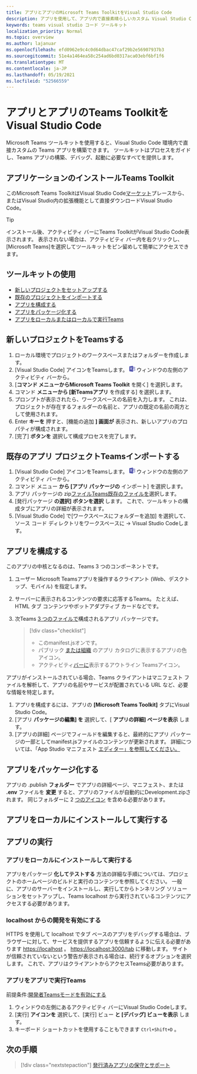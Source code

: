 ```yaml
---
title: アプリとアプリのMicrosoft Teams ToolkitをVisual Studio Code
description: アプリを使用して、アプリ内で直接素晴らしいカスタム Visual Studio Codeを構築Microsoft Teams Toolkit
keywords: teams visual studio コード ツールキット
localization_priority: Normal
ms.topic: overview
ms.author: lajanuar
ms.openlocfilehash: efd0962e9c4c0d64dbac47caf29b2e56907937b3
ms.sourcegitcommit: 51e4a1464ea58c254ad6bd0317aca03ebf6bf1f6
ms.translationtype: MT
ms.contentlocale: ja-JP
ms.lasthandoff: 05/19/2021
ms.locfileid: "52566559"
---
```

# <a name="build-apps-with-the-teams-toolkit-and-visual-studio-code"></a>アプリとアプリのTeams ToolkitをVisual Studio Code

Microsoft Teams ツールキットを使用すると、Visual Studio Code 環境内で直接カスタムの Teams アプリを構築できます。 ツールキットはプロセスをガイドし、Teams アプリの構築、デバッグ、起動に必要なすべてを提供します。

## <a name="installing-the-teams-toolkit"></a>アプリケーションのインストールTeams Toolkit

このMicrosoft Teams ToolkitはVisual Studio Code[マーケット](https://aka.ms/teams-toolkit)プレースから、またはVisual Studio内の拡張機能として直接ダウンロードVisual Studio Code。

> [!TIP]
> インストール後、アクティビティ バーにTeams ToolkitがVisual Studio Code表示されます。 表示されない場合は、アクティビティ バー内を右クリックし、[Microsoft Teams]を選択してツールキットをピン留めして簡単にアクセスできます。

## <a name="using-the-toolkit"></a>ツールキットの使用

- [新しいプロジェクトをセットアップする](#set-up-a-new-teams-project)
- [既存のプロジェクトをインポートする](#import-an-existing-teams-app-project)
- [アプリを構成する](#configure-your-app)
- [アプリをパッケージ化する](#package-your-app)
- [アプリをローカルまたはローカルで実行Teams](#run-your-app)

## <a name="set-up-a-new-teams-project"></a>新しいプロジェクトをTeamsする

1. ローカル環境でプロジェクトのワークスペースまたはフォルダーを作成します。
1. [Visual Studio Code] アイコンをTeamsします。 ![Teams アイコン](../assets/icons/favicon-16x16.png) ウィンドウの左側のアクティビティ バーから。
1. [**コマンド メニューからMicrosoft Teams Toolkit** を開く] を選択します。
1. コマンド **メニューから [新Teamsアプリ** を作成する] を選択します。
1. プロンプトが表示されたら、ワークスペースの名前を入力します。 これは、プロジェクトが存在するフォルダーの名前と、アプリの既定の名前の両方として使用されます。
1. Enter **キーを** 押すと、[機能の追加 **] 画面が** 表示され、新しいアプリのプロパティが構成されます。
1. [完了] **ボタンを** 選択して構成プロセスを完了します。

## <a name="import-an-existing-teams-app-project"></a>既存のアプリ プロジェクトTeamsインポートする

1. [Visual Studio Code] アイコンをTeamsします。 ![Teams アイコン](../assets/icons/favicon-16x16.png) ウィンドウの左側のアクティビティ バーから。
1. コマンド メニュー **から [アプリ パッケージの** インポート] を選択します。
1. アプリ パッケージの zip[ファイルTeams既存のファイルを](../concepts/build-and-test/apps-package.md)選択します。
1. [発行パッケージ **の選択] ボタンを選択** します。 これで、ツールキットの構成タブにアプリの詳細が表示されます。
1. [Visual Studio Code] で[ワークスペースにフォルダーを追加] を選択して、ソース コード ディレクトリをワークスペースに  ->  Visual Studio Codeします。

## <a name="configure-your-app"></a>アプリを構成する

このアプリの中核となるのは、Teams 3 つのコンポーネントです。

  1. ユーザー Microsoft Teamsアプリを操作するクライアント (Web、デスクトップ、モバイル) を指定します。
  1. サーバーに表示されるコンテンツの要求に応答するTeams。 たとえば、HTML タブ コンテンツやボットアダプティブ カードなどです。
  1. 次Teams [3 つのファイルで](/concepts/build-and-test/apps-package.md)構成されるアプリ パッケージです。

      > [!div class="checklist"]
      >
      > - このmanifest.jsオンです。 
      > - パブリック [または組織](../resources/schema/manifest-schema.md#icons) のアプリ カタログに表示するアプリの色アイコン。
      > - アクティビティ[バーに](../resources/schema/manifest-schema.md#icons)表示するアウトライン Teamsアイコン。

アプリがインストールされている場合、Teams クライアントはマニフェスト ファイルを解析して、アプリの名前やサービスが配置されている URL など、必要な情報を特定します。

1. アプリを構成するには、アプリの **[Microsoft Teams Toolkit]** タブにVisual Studio Code。
1. [アプリ **パッケージの編集] を** 選択して、[ **アプリの詳細] ページを表示** します。
1. [アプリの詳細] ページでフィールドを編集すると、最終的にアプリ パッケージの一部としてmanifest.jsファイルのコンテンツが更新されます。 詳細については、「App Studio マニフェスト [エディター」を参照してください。](https://aka.ms/teams-toolkit-manifest)

## <a name="package-your-app"></a>アプリをパッケージ化する

アプリの .publish **フォルダー** でアプリの詳細ページ、マニフェスト、または **.env** ファイルを **変更** すると、アプリのファイルが自動的にDevelopment.zipされます。  同じフォルダーに 2 [つのアイコン](../concepts/build-and-test/apps-package.md#app-icons) を含める必要があります。

## <a name="install-and-run-your-app-locally"></a>アプリをローカルにインストールして実行する

## <a name="run-your-app"></a>アプリの実行

### <a name="install-and-run-your-app-locally"></a>アプリをローカルにインストールして実行する

アプリをパッケージ **化してテストする** 方法の詳細な手順については、プロジェクトのホームページのビルドと実行のコンテンツを参照してください。 一般に、アプリのサーバーをインストールし、実行してからトンネリング ソリューションをセットアップし、Teams localhost から実行されているコンテンツにアクセスする必要があります。

### <a name="enable-development-from-localhost"></a>localhost からの開発を有効にする

HTTPS を使用して localhost でタブ ベースのアプリをデバッグする場合は、ブラウザーに対して、サービスを提供するアプリを信頼するように伝える必要があります <https://localhost> 。 <https://localhost:3000/tab> に移動します。 サイトが信頼されていないという警告が表示される場合は、続行するオプションを選択します。 これで、アプリはクライアントからアクセスTeams必要があります。

### <a name="run-your-app-in-teams"></a>アプリをアプリで実行Teams

前提条件:[開発者Teamsモードを有効にする](https://aka.ms/teams-toolkit-enable-devpreview)

1. ウィンドウの左側にあるアクティビティ バーにVisual Studio Codeします。
1. [実行] **アイコンを** 選択して、[実行] ビュー **と [デバッグ] ビューを表示** します。
1. キーボード ショートカットを使用することもできます `Ctrl+Shift+D` 。

## <a name="next-step"></a>次の手順

> [!div class="nextstepaction"]
> [発行済みアプリの保守とサポート](../concepts/deploy-and-publish/appsource/post-publish/overview.md)
